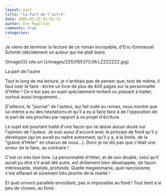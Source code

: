 ```yaml
---
layout: post
title: "La Part de l'autre"
date: 2005-02-25 01:41:31
author: Dre Papillon
comments: true
categories: 
---
```



Je viens de terminer la lecture de ce roman incroyable, d'Eric-Emmanuel Schmitt (décidément un auteur qui me plaît bien).

![Image]({{ site.url }}/images/2253155373.08.LZZZZZZZ.jpg)
<div class="photoattrib">La part de l'autre</div>



Tout le long de ma lecture, je n'arrêtais pas de penser que, tout de même, il faut oser le faire : écrire un livre de plus de 400 pages sur la personnalité d'Hitler !  Ce n'est pas un sujet spécialement tentant ou plaisant à traiter, surtout aussi longuement...

D'ailleurs, le "journal" de l'auteur, qui fait suite au roman, nous montre que lui-même a eu des hésitations et qu'il a eu à faire face à de l'opposition de la part de ses proches par rapport à ce projet d'écriture.

Le sujet est pourtant traité d'une façon qui ne laisse aucun doute sur l'opinion de l'auteur.  Je suis aussi d'accord avec le principe de fond qu'il y développe (qu'on aurait pu naître autrement, qu'il y a, à la limite, de la "graine d'Hitler" en chacun de nous...).  Donc je ne dis pas que c'était une erreur de le faire, au contraire !

C'est un très bon livre.  La personnalité d'Hitler, et de son double, celui qu'il aurait pu être s'il avait été autre, est drôlement bien développée, de façon intéressante, réaliste, profonde.  Quelle mégalomanie, quel narcissisme, c'est effarant et sûrement très proche de la réalité !

Et quel univers parallèle envoûtant, pas si impossible au fond !  Tout tient à si peu de choses, au fond.